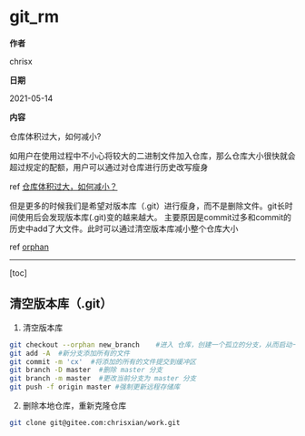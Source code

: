 # git_rm

**作者**

chrisx

**日期**

2021-05-14

**内容**

仓库体积过大，如何减小?

如用户在使用过程中不小心将较大的二进制文件加入仓库，那么仓库大小很快就会超过规定的配额，用户可以通过对仓库进行历史改写瘦身

ref [仓库体积过大，如何减小？](https://gitee.com/help/articles/4232#article-header0)

但是更多的时候我们是希望对版本库（.git）进行瘦身，而不是删除文件。git长时间使用后会发现版本库(.git)变的越来越大。
主要原因是commit过多和commit的历史中add了大文件。此时可以通过清空版本库减小整个仓库大小

ref [orphan](https://git-scm.com/docs/git-checkout)

----

[toc]

## 清空版本库（.git）

1. 清空版本库

```sh
git checkout --orphan new_branch    #进入 仓库，创建一个孤立的分支，从而启动一个新的历史记录。此时checkout在新分支上
git add -A  #新分支添加所有的文件
git commit -m 'cx'  #将添加的所有的文件提交到缓冲区
git branch -D master  #删除 master 分支
git branch -m master  #更改当前分支为 master 分支
git push -f origin master #强制更新远程存储库
```

<!--
chris@hg-cx:/mnt/c/data/gitee/work$ git commit -m 'cx'

*** Please tell me who you are.

Run

  git config --global user.email "you@example.com"
  git config --global user.name "Your Name"

to set your account's default identity.
Omit --global to set the identity only in this repository.

fatal: empty ident name (for <chris@hg-cx.localdomain>) not allowed
===
git config -l
git config --global user.email "xianshijie0@163.com"
git config --global user.name "chrisx"
-->

2. 删除本地仓库，重新克隆仓库

```sh
git clone git@gitee.com:chrisxian/work.git
```

<!--
https://www.cnblogs.com/zooqkl/p/10417186.html

chris@hg-cx:/mnt/c/data/gitee/repository$ git verify-pack -v .git/objects/pack/*.idx | sort -k 3 -n | tail -10
48d252241d4437f69fbb30212453039819f477a5 blob   22181941 22054053 193595368
d5a4d5989b42bd0b035b90c9e419d0c83f92adbc blob   22792888 21515161 668467907
a9937c12ac9b35339ba9c7114422b84d07224a64 blob   23206626 13976032 873734053
77cdee931cf454d6d960059fb0495011e82dbcbc blob   23729145 16562949 839577661
78e2ec881a6fe9507dd26a8feebc21033459c4a5 blob   25280245 20155119 744470450
acf624f3da3710e6171760c3fa1403f2fe8c3764 blob   25634831 8560062 99051542
52576c051eca713fd23aa914d5ffec63e4e37a5f blob   28895921 11301853 138620389
d5df9ea5dc253556ceadd3fde46d0c689dfdeeb1 blob   31390316 31390942 637076965
d982bc9447e662dd58b724fb7ec24a1b2e2f29ff blob   34493751 34504004 786677035
6e2cd525fcad3eff3db431e8adcd0848f7d348e2 blob   47044231 46894314 215756284

chris@hg-cx:/mnt/c/data/gitee/repository$ git rev-list --objects --all | grep 48d252241d4437f69fbb30212453039819f477a5
48d252241d4437f69fbb30212453039819f477a5 hgdb_guidance_doc/瀚高数据库企业版V5流复制-安装手册(Windows平台)V1.1.docx

chris@hg-cx:/mnt/c/data/gitee/repository$ git log --pretty=oneline --branches -- 'hgdb_guidance_doc/瀚高数据库企业版V5流复制-安装手册(Windows平台)V1.1.docx'
d8934c1c8cbfded4fc1e82df5a22ad671bfe8a83 (HEAD -> master, origin/master) cx
eb637e3cf690c27c9acb2ea2da45b625af937182 cx
chris@hg-cx:/mnt/c/data/gitee/repository$

git filter-branch --force --index-filter 'git rm --cached --ignore-unmatch "hgdb_guidance_doc/瀚高数据库企业版V5流复制-安装手册(Windows平台)V1.1.docx"' --prune-empty --tag-name-filter cat -- --all
-->
